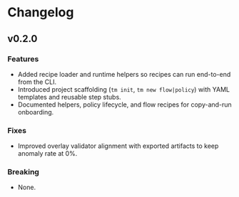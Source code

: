 # Changelog

## v0.2.0

### Features
- Added recipe loader and runtime helpers so recipes can run end-to-end from the CLI.
- Introduced project scaffolding (`tm init`, `tm new flow|policy`) with YAML templates and reusable step stubs.
- Documented helpers, policy lifecycle, and flow recipes for copy-and-run onboarding.

### Fixes
- Improved overlay validator alignment with exported artifacts to keep anomaly rate at 0%.

### Breaking
- None.
